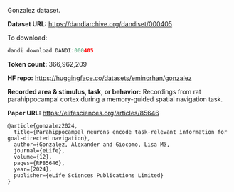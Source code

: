 Gonzalez dataset. 

**Dataset URL:** https://dandiarchive.org/dandiset/000405

To download:
```python
dandi download DANDI:000405
```

**Token count:** 366,962,209

**HF repo:** https://huggingface.co/datasets/eminorhan/gonzalez

**Recorded area & stimulus, task, or behavior:** Recordings from rat parahippocampal cortex during a memory-guided spatial navigation task.

**Paper URL:** https://elifesciences.org/articles/85646

```
@article{gonzalez2024,
  title={Parahippocampal neurons encode task-relevant information for goal-directed navigation},
  author={Gonzalez, Alexander and Giocomo, Lisa M},
  journal={eLife},
  volume={12},
  pages={RP85646},
  year={2024},
  publisher={eLife Sciences Publications Limited}
}
```
